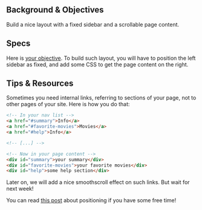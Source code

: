 ## Background & Objectives

Build a nice layout with a fixed sidebar and a scrollable page content.

## Specs

Here is [your objective](http://lewagon.github.io/html-css-challenges/05-fixed-sidebar/). To build such layout, you will have to position the left sidebar as fixed, and add some CSS to get the page content on the right.

## Tips & Resources

Sometimes you need internal links, referring to sections of your page, not to other pages of your site. Here is how you do that:

```html
<!-- In your nav list -->
<a href="#summary">Info</a>
<a href="#favorite-movies">Movies</a>
<a href="#help">Info</a>

<!-- [...] -->

<!-- Now in your page content -->
<div id="summary">your summary</div>
<div id="favorite-movies">your favorite movies</div>
<div id="help">some help section</div>
```

Later on, we will add a nice smoothscroll effect on such links. But wait for next week!

You can read [this post](http://css-tricks.com/absolute-relative-fixed-positioining-how-do-they-differ/) about positioning if you have some free time!

